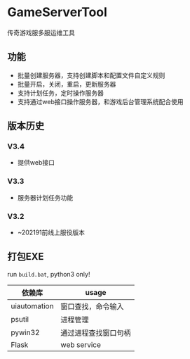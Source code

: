 # GameServerTool
传奇游戏服多服运维工具

## 功能
- 批量创建服务器，支持创建脚本和配置文件自定义规则
- 批量开启，关闭，重启，更新服务器
- 支持计划任务，定时操作服务器
- 支持通过web接口操作服务器，和游戏后台管理系统配合使用

## 版本历史
### V3.4
- 提供web接口
### V3.3
- 服务器计划任务功能
### V3.2
- ~202191前线上服役版本

## 打包EXE
run `build.bat`, python3 only!

| 依赖库       | usage                |
| ------------ | -------------------- |
| uiautomation | 窗口查找，命令输入   |
| psutil       | 进程管理             |
| pywin32      | 通过进程查找窗口句柄 |
| Flask        | web service          |

